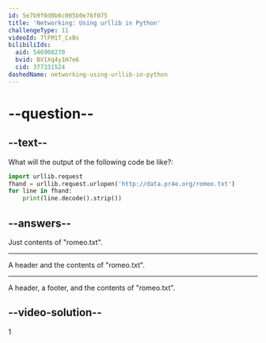 ```yaml
---
id: 5e7b9f0d0b6c005b0e76f075
title: 'Networking: Using urllib in Python'
challengeType: 11
videoId: 7lFM1T_CxBs
bilibiliIds:
  aid: 546908270
  bvid: BV1Xq4y1H7e6
  cid: 377331524
dashedName: networking-using-urllib-in-python
---
```


# --question--

## --text--

What will the output of the following code be like?:

```python
import urllib.request
fhand = urllib.request.urlopen('http://data.pr4e.org/romeo.txt')
for line in fhand:
    print(line.decode().strip())
```

## --answers--

Just contents of "romeo.txt".

---

A header and the contents of "romeo.txt".

---

A header, a footer, and the contents of "romeo.txt".

## --video-solution--

1

